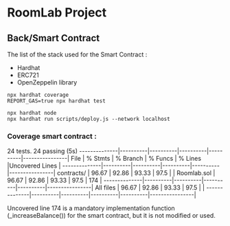 # RoomLab Project
## Back/Smart Contract
The list of the stack used for the Smart Contract :
- Hardhat
- ERC721
- OpenZeppelin library

```shell
npx hardhat coverage
REPORT_GAS=true npx hardhat test

npx hardhat node
npx hardhat run scripts/deploy.js --network localhost
```
### Coverage smart contract :
24 tests.
24 passing (5s)
--------------|----------|----------|----------|----------|----------------|
File          |  % Stmts | % Branch |  % Funcs |  % Lines |Uncovered Lines |
--------------|----------|----------|----------|----------|----------------|
 contracts/   |    96.67 |    92.86 |    93.33 |     97.5 |                |
  Roomlab.sol |    96.67 |    92.86 |    93.33 |     97.5 |            174 |
--------------|----------|----------|----------|----------|----------------|
All files     |    96.67 |    92.86 |    93.33 |     97.5 |                |
--------------|----------|----------|----------|----------|----------------|

Uncovered line 174 is a mandatory implementation function (_increaseBalance()) for the smart contract, but it is not modified or used.